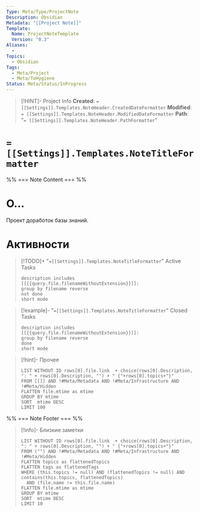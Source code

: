```yaml
---
Type: Meta/Type/ProjectNote
Description: Obsidian
Metadata: "[[Project Note]]"
Template:
  Name: ProjectNoteTemplate
  Version: "0.3"
Aliases:
  - 
Topics:
  - Obsidian
Tags:
  - Meta/Project
  - Meta/ToHygiene
Status: Meta/Status/InProgress
---
```

>[!HINT]- Project Info
>**Created**: `= [[Settings]].Templates.NoteHeader.CreatedDateFormatter` 
>**Modified**:  `= [[Settings]].Templates.NoteHeader.ModifiedDateFormatter` 
>**Path**: "`= [[Settings]].Templates.NoteHeader.PathFormatter`"
# `=[[Settings]].Templates.NoteTitleFormatter` 

%% === Note Content === %%
# О...
Проект доработок базы знаний. 
# Активности
> [!TODO]+ "`=[[Settings]].Templates.NoteTitleFormatter`" Active Tasks
> ```tasks
> description includes [[{{query.file.filenameWithoutExtension}}]]:
> group by filename reverse
> not done
> short mode
> ```

> [!example]- "`=[[Settings]].Templates.NoteTitleFormatter`" Closed Tasks
> ```tasks
> description includes [[{{query.file.filenameWithoutExtension}}]]:
> group by filename reverse
> done
> short mode
> ```

>[!hint]- Прочее
> ```dataview
> LIST WITHOUT ID rows[0].file.link  + choice(rows[0].Description, ": " + rows[0].Description, "") + " {"+rows[0].topics+"}"
> FROM [[]] AND !#Meta/Metadata AND !#Meta/Infrastructure AND !#Meta/Hidden
> FLATTEN file.mtime as mtime
> GROUP BY mtime
> SORT  mtime DESC
> LIMIT 100 
> ```

%% === Note Footer === %%
>[!info]- Близкие заметки 
> ```dataview
>LIST WITHOUT ID rows[0].file.link  + choice(rows[0].Description, ": " + rows[0].Description, "") + " {"+rows[0].topics+"}"
>FROM ("") AND !#Meta/Metadata AND !#Meta/Infrastructure AND !#Meta/Hidden
>FLATTEN topics as flattenedTopics
>FLATTEN tags as flattenedTags
>WHERE (this.topics != null) AND (flattenedTopics != null) AND contains(this.topics, flattenedTopics) 
>	AND (file.name != this.file.name)
>FLATTEN file.mtime as mtime
>GROUP BY mtime
>SORT  mtime DESC
>LIMIT 10